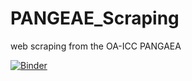 # PANGEAE_Scraping

web scraping from the OA-ICC PANGAEA

[![Binder](https://mybinder.org/badge_logo.svg)](https://mybinder.org/v2/gh/PBrockmann/PANGEAE_Scraping/HEAD)

